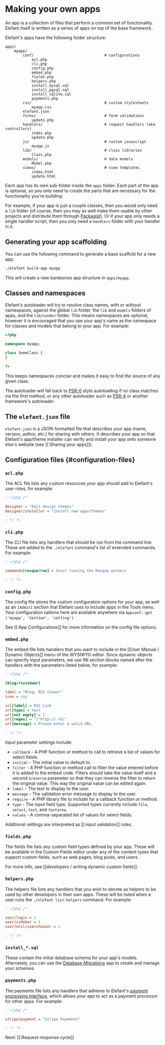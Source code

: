 # Making your own apps

An app is a collection of files that perform a common set of functionality. Elefant itself is written as a series of apps on top of the base framework.

Elefant's apps have the following folder structure:

	apps/
		myapp/
			conf/                                # configurations
				acl.php
				cli.php
				config.php
				embed.php
				fields.php
				helpers.php
				install_mysql.sql
				install_pgsql.sql
				install_sqlite.sql
				payments.php
			css/                                 # custom stylesheets
				myapp.css
			elefant.json
			forms/                               # form validations
				update.php
			handlers/                            # request handlers (aka controllers)
				index.php
				update.php
			js/                                  # custom javascript
				myapp.js
			lib/                                 # class libraries
				Class.php
			models/                              # data models
				Model.php
			views/                               # view templates
				index.html
				update.html

Each app has its own sub-folder inside the `apps` folder. Each part of the app is optional, so you only need to create the parts that are necessary for the functionality you're building.

For example, if your app is just a couple classes, then you would only need a `lib` folder (of course, then you may as well make them usable by other projects and distribute them through [Packagist](https://packagist.org/)). Or if your app only needs a single handler script, then you only need a `handlers` folder with your handler in it.

## Generating your app scaffolding

You can use the following command to generate a base scaffold for a new app:

~~~bash
./elefant build-app myapp
~~~

This will create a new barebones app structure in `apps/myapp`.

## Classes and namespaces

Elefant's autoloader will try to resolve class names, with or without namespaces, against the global `lib` folder, the `lib` and `models` folders of apps, and the `lib/vendor` folder. This means namespaces are optional, however it is encouraged that you use your app's name as the namespace for classes and models that belong to your app. For example:

~~~php
<?php

namespace myapp;

class SomeClass {
}

?>
~~~

This keeps namespaces concise and makes it easy to find the source of any given class.

The autoloader will fall back to [PSR-0](http://www.php-fig.org/psr/psr-0/) style autoloading if no class matches via the first method, or any other autoloader such as [PSR-4](http://www.php-fig.org/psr/psr-4/) or another framework's autoloader.

## The `elefant.json` file

`elefant.json` is a JSON-formatted file that describes your app (name, version, author, etc.) for sharing with others. It describes your app so that Elefant's app/theme installer can verify and install your app onto someone else's website (see [[:Sharing your apps]]).

## Configuration files {#configuration-files}

### `acl.php`

The ACL file lists any custom resources your app should add to Elefant's user roles, for example:

~~~ini
; <?php /*

designer = "Edit design themes"
designer/installer = "Install new apps/themes"

; */ ?>
~~~

### `cli.php`

The CLI file lists any handlers that should be run from the command line. These are added to the `./elefant` command's list of extended commands. For example:

~~~ini
; <?php /*

commands[resque/run] = Start running the Resque workers

; */ ?>
~~~

### `config.php`

The config file stores the custom configuration options for your app, as well as an `[Admin]` section that Elefant uses to include apps in the Tools menu. Your configuration options here are available anywhere via `Appconf::get ('myapp', 'Section', 'setting')`.

See [[:App Configurations]] for more information on the config file options.

### `embed.php`

The embed file lists handlers that you want to include in the [[User Manual / Dynamic Objects]] menu of the WYSIWYG editor. Since dynamic objects can specify input parameters, we use INI section blocks named after the handlers with the parameters listed below, for example:

~~~ini
; <?php /*

[blog/rssviewer]

label = "Blog: RSS Viewer"
icon = rss

url[label] = RSS Link
url[type] = text
url[not empty] = 1
url[regex] = "|^http://.+$|"
url[message] = Please enter a valid URL.

; */ ?>
~~~

Input parameter settings include:

* `callback` - A PHP function or method to call to retrieve a list of values for select fields.
* `initial` - The initial value to default to.
* `filter` - A PHP function or method call to filter the value entered before it is added to the embed code. Filters should take the value itself and a second `$reverse` parameter so that they can reverse the filter to return the original value. This way the original value can be edited again.
* `label` - The text to display to the user.
* `message` - The validation error message to display to the user.
* `require` - A PHP library file to include for a callback function or method.
* `type` - The input field type. Supported types currently include `file`, `select`, `text`, and `textarea`.
* `values` - A comma-separated list of values for select fields.

Additional settings are interpreted as [[:input validation]] rules.

### `fields.php`

The fields file lists any custom field types defined by your app. These will be available in the Custom Fields editor under any of the content types that support custom fields, such as web pages, blog posts, and users.

For more info, see [[developers / writing dynamic custom fields]].

### `helpers.php`

The helpers file lists any handlers that you wish to denote as helpers to be used by other developers in their own apps. These will be listed when a user runs the `./elefant list-helpers` command. For example:

~~~ini
; <?php /*

user/login = 1
user/sidebar = 1
user/util/userchooser = 1

; */ ?>
~~~

### `install_*.sql`

These contain the initial database schema for your app's models. Alternately, you can use the [Database Migrations](https://github.com/jbroadway/migrate) app to create and manage your schemas.

### `payments.php`

The payments file lists any handlers that adheres to Elefant's [payment processing interface](https://github.com/jbroadway/stripe#creating-a-member-payment-or-subscription-form), which allows your app to act as a payment processor for other apps. For example:

~~~ini
; <?php /*

stripe/payment = "Stripe Payments"

; */ ?>
~~~

Next: [[:Request-response cycle]]